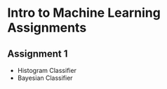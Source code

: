 # Intro to Machine Learning Assignments

## Assignment 1
- Histogram Classifier
- Bayesian Classifier
